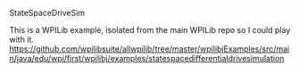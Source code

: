 StateSpaceDriveSim

This is a WPILib example, isolated from the main WPILib repo so I could play with it.
https://github.com/wpilibsuite/allwpilib/tree/master/wpilibjExamples/src/main/java/edu/wpi/first/wpilibj/examples/statespacedifferentialdrivesimulation